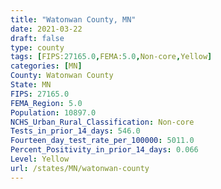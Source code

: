 ```yaml
---
title: "Watonwan County, MN"
date: 2021-03-22
draft: false
type: county
tags: [FIPS:27165.0,FEMA:5.0,Non-core,Yellow]
categories: [MN]
County: Watonwan County
State: MN
FIPS: 27165.0
FEMA_Region: 5.0
Population: 10897.0
NCHS_Urban_Rural_Classification: Non-core
Tests_in_prior_14_days: 546.0
Fourteen_day_test_rate_per_100000: 5011.0
Percent_Positivity_in_prior_14_days: 0.066
Level: Yellow
url: /states/MN/watonwan-county
---
```



